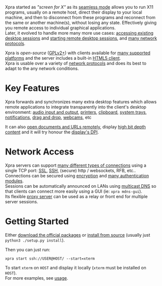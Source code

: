 Xpra started as _"screen for X"_ as its [seamless mode](./docs/Usage/Seamless) allows you to run X11 programs,
usually on a remote host, direct their display to your local machine,
and then to disconnect from these programs and reconnect from the same or another machine(s),
without losing any state.
Effectively giving you remote access to individual graphical applications.  
Later, it evolved to handle more many more use cases:
[accessing existing desktop sessions](./docs/Usage/Shadow-Server) and [starting remote desktop sessions](./docs/Usage/Start-Desktop),
and [many network protocols](./docs/Network/README.md).  

Xpra is _open-source_ ([GPLv2+](./COPYING)) with clients available for [many supported platforms](./Platforms)
and the server includes a built-in [HTML5 client](https://github.com/Xpra-org/xpra-html5).  
Xpra is usable over a variety of [network protocols](./docs/Network/README.md) and does its best to adapt to the any network conditions.

# Key Features
Xpra forwards and synchronizes many extra desktop features which allows remote applications to integrate transparently into the client's desktop environment:
[audio input and output](./docs/Features/Audio), [printers](./docs/Features/Printing), [clipboard](./docs/Features/Clipboard),
[system trays](./docs/Features/System-Tray), [notifications](./docs/Features/Notifications),  [drag and drop](./docs/Features/DragAndDrop), [webcams](./docs/Features/Webcam), etc

It can also [open documents and URLs remotely](./docs/Features/File-Transfers), display [high bit depth content](./docs/Features/Image-Depth) and it will try honour the [display's DPI](./docs/Features/DPI).

# Network Access
Xpra servers can support [many different types of connections](./docs/Network/README.md) using a single TCP port:
[SSL](./docs/Network/SSL), [SSH](./docs/Network/SSH), (secure) http / websockets, RFB, etc..\
Connections can be secured using [encryption](./docs/Network/Encryption) and [many authentication modules](./docs/Usage/Authentication).\
Sessions can be automatically announced on LANs using [multicast DNS](./docs/Network/Multicast-DNS)
so that clients can connect more easily using a GUI (ie: `xpra mdns-gui`).\
Its flexible [proxy server](./docs/Usage/Proxy-Server) can be used as a relay or front end for multiple server sessions.

# Getting Started
Either [download the official packages](./wiki/Download) or [install from source](./docs/Building/README.md) (usually just `python3 ./setup.py install`).

Then you can just run:
```
xpra start ssh://USER@HOST/ --start=xterm
```
To start `xterm` on `HOST` and display it locally (`xterm` must be installed on `HOST`).  
For more examples, see [usage](./docs/Usage/README.md).
